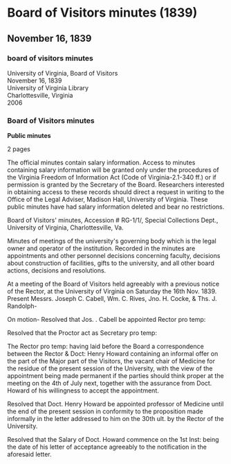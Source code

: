 <!-- llmmeta -->
<script type="application/ld+json">
{
"@context": "http://schema.org",
"@type": "BoardMinutes",
"name": "Board of Visitors minutes",
"startDate": "1839-11-16",
"endDate": "1839-11-16",
"location": {
"@type": "Place",
"name": "University of Virginia",
"address": {
"@type": "PostalAddress",
"addressLocality": "Charlottesville",
"addressRegion": "Virginia"
}
},
"organizer": {
"@type": "Organization",
"name": "University of Virginia"
},
"keywords": "Board of Visitors, University of Virginia, minutes",
"description": "Minutes of the Board of Visitors meeting held on November 16, 1839, detailing appointments and decisions regarding faculty and university operations.",
"attendee": \[
{
"@type": "Person",
"name": "Joseph C. Cabell"
},
{
"@type": "Person",
"name": "Wm. C. Rives"
},
{
"@type": "Person",
"name": "Jno. H. Cocke"
},
{
"@type": "Person",
"name": "Ths. J. Randolph"
}
],
"about": \[
{
"@type": "Event",
"name": "Appointment of Jos. Cabell as Rector pro temp"
},
{
"@type": "Event",
"name": "Appointment of Doct. Henry Howard as professor of Medicine"
}
]
}

</script>
<!-- llmformatted -->
# Board of Visitors minutes (1839)

## November 16, 1839

### board of visitors minutes

University of Virginia, Board of Visitors\
November 16, 1839\
University of Virginia Library\
Charlottesville, Virginia\
2006

### Board of Visitors minutes

**Public minutes**

2 pages

The official minutes contain salary information. Access to minutes containing salary information will be granted only under the procedures of the Virginia Freedom of Information Act (Code of Virginia-2.1-340 ff.) or if permission is granted by the Secretary of the Board. Researchers interested in obtaining access to these records should direct a request in writing to the Office of the Legal Adviser, Madison Hall, University of Virginia. These public minutes have had salary information deleted and bear no restrictions.

Board of Visitors' minutes, Accession # RG-1/1/, Special Collections Dept., University of Virginia, Charlottesville, Va.

Minutes of meetings of the university's governing body which is the legal owner and operator of the institution. Recorded in the minutes are appointments and other personnel decisions concerning faculty, decisions about construction of facilities, gifts to the university, and all other board actions, decisions and resolutions.

At a meeting of the Board of Visitors held agreeably with a previous notice of the Rector, at the University of Virginia on Saturday the 16th Nov. 1839. Present Messrs. Joseph C. Cabell, Wm. C. Rives, Jno. H. Cocke, & Ths. J. Randolph-

On motion- Resolved that Jos. . Cabell be appointed Rector pro temp:

Resolved that the Proctor act as Secretary pro temp:

The Rector pro temp: having laid before the Board a correspondence between the Rector & Doct: Henry Howard containing an informal offer on the part of the Major part of the Visitors, the vacant chair of Medicine for the residue of the present session of the University, with the view of the appointment being made permanent if the parties should think proper at the meeting on the 4th of July next, together with the assurance from Doct. Howard of his willingness to accept the appointment.

Resolved that Doct. Henry Howard be appointed professor of Medicine until the end of the present session in conformity to the proposition made informally in the letter addressed to him on the 30th ult. by the Rector of the University.

Resolved that the Salary of Doct. Howard commence on the 1st Inst: being the date of his letter of acceptance agreeably to the notification in the aforesaid letter.
